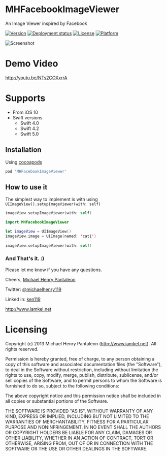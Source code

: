 MHFacebookImageViewer
=======================

An Image Viewer inspired by Facebook

[![Version](https://img.shields.io/cocoapods/v/MHFacebookImageViewer.svg?style=flat)](https://cocoapods.org/pods/MHFacebookImageViewer)
[![Deployment status](https://github.com/michaelhenry/MHFacebookImageViewer/workflows/deploy_to_cocoapods/badge.svg)](https://github.com/michaelhenry/MHFacebookImageViewer/actions)
[![License](https://img.shields.io/cocoapods/l/MHFacebookImageViewer.svg?style=flat)](https://cocoapods.org/pods/MHFacebookImageViewer)
[![Platform](https://img.shields.io/cocoapods/p/MHFacebookImageViewer.svg?style=flat)](https://cocoapods.org/pods/MHFacebookImageViewer)

![Screenshot](images/demo-v3.gif)

# Demo Video

http://youtu.be/NTs2COXxrrA


# Supports

- From iOS 10
- Swift versions
	- Swift 4.0
	- Swift 4.2
	- Swift 5.0

## Installation

Using [cocoapods](https://cocoapods.org)

```ruby
pod 'MHFacebookImageViewer'
```

## How to use it

The simplest way to implement is with using `UIImageView().setupImageViewer(with: self)`

```swift
imageView.setupImageViewer(with: self)
```

```swift
import MHFacebookImageViewer

let imageView = UIImageView()
imageView.image = UIImage(named: 'cat1')
...
imageView.setupImageViewer(with: self)
```


### And That's it. :)

Please let me know if you have any questions.

Cheers,
[Michael Henry Pantaleon](http://www.iamkel.net)

Twitter: [@michaelhenry119](https://twitter.com/michaelhenry119)

Linked in: [ken119](http://ph.linkedin.com/in/ken119)

http://www.iamkel.net



# Licensing

Copyright (c) 2013 Michael Henry Pantaleon (http://www.iamkel.net). All rights reserved.

Permission is hereby granted, free of charge, to any person obtaining a copy of this software and associated documentation files (the "Software"), to deal in the Software without restriction, including without limitation the rights to use, copy, modify, merge, publish, distribute, sublicense, and/or sell copies of the Software, and to permit persons to whom the Software is furnished to do so, subject to the following conditions:

The above copyright notice and this permission notice shall be included in all copies or substantial portions of the Software.

THE SOFTWARE IS PROVIDED "AS IS", WITHOUT WARRANTY OF ANY KIND, EXPRESS OR IMPLIED, INCLUDING BUT NOT LIMITED TO THE WARRANTIES OF MERCHANTABILITY, FITNESS FOR A PARTICULAR PURPOSE AND NONINFRINGEMENT. IN NO EVENT SHALL THE AUTHORS OR COPYRIGHT HOLDERS BE LIABLE FOR ANY CLAIM, DAMAGES OR OTHER LIABILITY, WHETHER IN AN ACTION OF CONTRACT, TORT OR OTHERWISE, ARISING FROM, OUT OF OR IN CONNECTION WITH THE SOFTWARE OR THE USE OR OTHER DEALINGS IN THE SOFTWARE.
